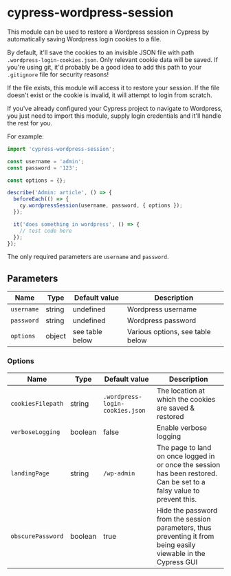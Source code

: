 # cypress-wordpress-session

This module can be used to restore a Wordpress session in Cypress by automatically saving Wordpress login cookies to a file.

By default, it'll save the cookies to an invisible JSON file with path `.wordpress-login-cookies.json`. Only relevant cookie data will be saved. If you're using git, it'd probably be a good idea to add this path to your `.gitignore` file for security reasons!

If the file exists, this module will access it to restore your session. If the file doesn't exist or the cookie is invalid, it will attempt to login from scratch.

If you've already configured your Cypress project to navigate to Wordpress, you just need to import this module, supply login credentials and it'll handle the rest for you.

For example:

```javascript
import 'cypress-wordpress-session';

const username = 'admin';
const password = '123';

const options = {};

describe('Admin: article', () => {
  beforeEach(() => {
    cy.wordpressSession(username, password, { options });
  });

  it('does something in wordpress', () => {
    // test code here
  });
});
```

The only required parameters are `username` and `password`.

## Parameters

| Name        | Type                                       | Default value       | Description                         |
| ----------- | ------------------------------------------ | ------------------- | ----------------------------------- |
| `username`  | string                                     | undefined           | Wordpress username                  |
| `password`  | string                                     | undefined           | Wordpress password                  |
| `options`   | object                                     | see table below     | Various options, see table below    |

### Options

| Name              | Type    | Default value                   | Description                                                                                                            |
| ----------------- | ------- | ------------------------------- | ---------------------------------------------------------------------------------------------------------------------- |
| `cookiesFilepath` | string  | `.wordpress-login-cookies.json` | The location at which the cookies are saved & restored                                                                 |
| `verboseLogging`  | boolean | false                           | Enable verbose logging                                                                                                 |
| `landingPage`     | string  | `/wp-admin`                     | The page to land on once logged in or once the session has been restored. Can be set to a falsy value to prevent this. |
| `obscurePassword` | boolean | true                            | Hide the password from the session parameters, thus preventing it from being easily viewable in the Cypress GUI        |

